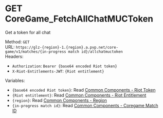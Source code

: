 # GET CoreGame_FetchAllChatMUCToken

Get a token for all chat  


Method: `GET`  
URL: `https://glz-{region}-1.{region}.a.pvp.net/core-game/v1/matches/{in-progress match id}/allchatmuctoken`  
Headers:
 - `Authorization`: `Bearer {base64 encoded Riot token}`
 - `X-Riot-Entitlements-JWT`: `{Riot entitlement}`

Variables:
 - `{base64 encoded Riot token}`: Read [Common Components - Riot Token](..\common-components.md#riot-token)
 - `{Riot entitlement}`: Read [Common Components - Riot Entitlement](..\common-components.md#riot-entitlement)
 - `{region}`: Read [Common Components - Region](..\common-components.md#region)
 - `{in-progress match id}`: Read [Common Components - Coregame Match ID](..\common-components.md#coregame-match-id)

